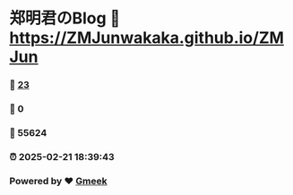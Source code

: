 # 郑明君のBlog :link: https://ZMJunwakaka.github.io/ZMJun 
### :page_facing_up: [23](https://ZMJunwakaka.github.io/ZMJun/tag.html) 
### :speech_balloon: 0 
### :hibiscus: 55624 
### :alarm_clock: 2025-02-21 18:39:43 
### Powered by :heart: [Gmeek](https://github.com/Meekdai/Gmeek)

